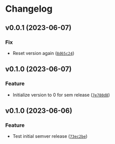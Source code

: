 # Changelog

<!--next-version-placeholder-->

## v0.0.1 (2023-06-07)

### Fix

* Reset version again ([`8d65c24`](https://github.com/psychoanalyze/psychoanalyze/commit/8d65c24660d29e9b4807bef4be1db35055a3f17e))

## v0.1.0 (2023-06-07)

### Feature

* Initialize version to 0 for sem release ([`7e780d8`](https://github.com/psychoanalyze/psychoanalyze/commit/7e780d8a0e2e47ecd041a0ecba81861331b5056b))

## v0.1.0 (2023-06-06)

### Feature

* Test initial semver release ([`73ec2be`](https://github.com/psychoanalyze/psychoanalyze/commit/73ec2beccff6565ede7ecfa5cc669c54741abbdd))
